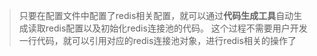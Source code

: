 > 只要在配置文件中配置了redis相关配置，就可以通过**代码生成工具**自动生成读取redis配置以及初始化redis连接池的代码。 这个过程不需要用户开发一行代码，就可以引用对应的redis连接池对象，进行redis相关的操作了

